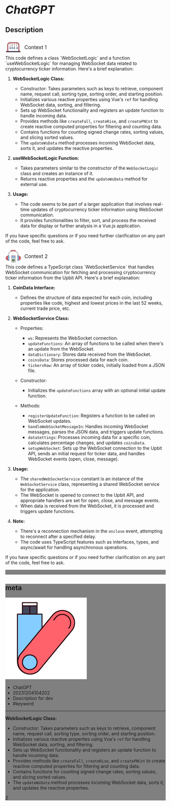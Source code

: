 # **<span style="font-size: 35px; font-style: italic;">ChatGPT</span>**

## Description




<div style="display: flex; align-items: center; font-size: 16px;"><div><img src="https://raw.githubusercontent.com/d10000usd/WebDocuments/main/public/icon/space/workspace-vector-free-icon-set-35.png" width="50" height="50" style="vertical-align: middle;" /></div><div style="display: inline-block; vertical-align: middle; margin-left: 10px; font-size: 16px;">Context 1</div></div>
This code defines a class `WebSocketLogic` and a function `useWebSocketLogic` for managing WebSocket data related to cryptocurrency ticker information. Here's a brief explanation:

1. **WebSocketLogic Class:**
   - Constructor: Takes parameters such as keys to retrieve, component name, request call, sorting type, sorting order, and starting position.
   - Initializes various reactive properties using Vue's `ref` for handling WebSocket data, sorting, and filtering.
   - Sets up WebSocket functionality and registers an update function to handle incoming data.
   - Provides methods like `createFall`, `createRise`, and `createPNCnt` to create reactive computed properties for filtering and counting data.
   - Contains functions for counting signed change rates, sorting values, and slicing sorted values.
   - The `updateWsData` method processes incoming WebSocket data, sorts it, and updates the reactive properties.

2. **useWebSocketLogic Function:**
   - Takes parameters similar to the constructor of the `WebSocketLogic` class and creates an instance of it.
   - Returns reactive properties and the `updateWsData` method for external use.

3. **Usage:**
   - The code seems to be part of a larger application that involves real-time updates of cryptocurrency ticker information using WebSocket communication.
   - It provides functionalities to filter, sort, and process the received data for display or further analysis in a Vue.js application.

If you have specific questions or if you need further clarification on any part of the code, feel free to ask.





<div style="display: flex; align-items: center; font-size: 16px;"><div><img src="https://raw.githubusercontent.com/d10000usd/WebDocuments/main/public/icon/space/workspace-vector-free-icon-set-32.png" width="50" height="50" style="vertical-align: middle;" /></div><div style="display: inline-block; vertical-align: middle; margin-left: 10px; font-size: 16px;">Context 2</div></div>
This code defines a TypeScript class `WebSocketService` that handles WebSocket communication for fetching and processing cryptocurrency ticker information from the Upbit API. Here's a brief explanation:

1. **CoinData Interface:**
   - Defines the structure of data expected for each coin, including properties like code, highest and lowest prices in the last 52 weeks, current trade price, etc.

2. **WebSocketService Class:**
   - Properties:
     - `ws`: Represents the WebSocket connection.
     - `updateFunctions`: An array of functions to be called when there's an update from the WebSocket.
     - `dataDictionary`: Stores data received from the WebSocket.
     - `coinsData`: Stores processed data for each coin.
     - `tickersRaw`: An array of ticker codes, initially loaded from a JSON file.

   - Constructor:
     - Initializes the `updateFunctions` array with an optional initial update function.

   - Methods:
     - `registerUpdateFunction`: Registers a function to be called on WebSocket updates.
     - `handleWebSocketMessageIn`: Handles incoming WebSocket messages, parses the JSON data, and triggers update functions.
     - `dataSettings`: Processes incoming data for a specific coin, calculates percentage changes, and updates `coinsData`.
     - `setupWebSocket`: Sets up the WebSocket connection to the Upbit API, sends an initial request for ticker data, and handles WebSocket events (open, close, message).

3. **Usage:**
   - The `sharedWebSocketService` constant is an instance of the `WebSocketService` class, representing a shared WebSocket service for the application.
   - The WebSocket is opened to connect to the Upbit API, and appropriate handlers are set for open, close, and message events.
   - When data is received from the WebSocket, it is processed and triggers update functions.

4. **Note:**
   - There's a reconnection mechanism in the `onclose` event, attempting to reconnect after a specified delay.
   - The code uses TypeScript features such as interfaces, types, and async/await for handling asynchronous operations.

If you have specific questions or if you need further clarification on any part of the code, feel free to ask.



<div style="background-color: grey; height: 15px;"></div>







<div style="background-color: grey; ">  

## meta   
![ex_screenshot](https://raw.githubusercontent.com/d10000usd/WebDocuments/main/public/icon/space/workspace-vector-free-icon-set-40.png)  
* ChatGPT  
* 20231204104202  
* Description for dev  
* #keyword  
****
**WebSocketLogic Class:**
   - Constructor: Takes parameters such as keys to retrieve, component name, request call, sorting type, sorting order, and starting position.
   - Initializes various reactive properties using Vue's `ref` for handling WebSocket data, sorting, and filtering.
   - Sets up WebSocket functionality and registers an update function to handle incoming data.
   - Provides methods like `createFall`, `createRise`, and `createPNCnt` to create reactive computed properties for filtering and counting data.
   - Contains functions for counting signed change rates, sorting values, and slicing sorted values.
   - The `updateWsData` method processes incoming WebSocket data, sorts it, and updates the reactive properties.

2  
</div> 
